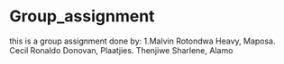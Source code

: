 # Group_assignment
this is a group assignment done by: 1.Malvin Rotondwa Heavy, Maposa. Cecil Ronaldo Donovan, Plaatjies. Thenjiwe Sharlene, Alamo

